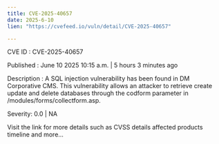 ```yaml
---
title: CVE-2025-40657
date: 2025-6-10
lien: "https://cvefeed.io/vuln/detail/CVE-2025-40657"

---
```


CVE ID : CVE-2025-40657

Published :  June 10
2025
10:15 a.m. | 5 hours
3 minutes ago

Description : A SQL injection vulnerability has been found in DM Corporative CMS. This vulnerability allows an attacker to retrieve
create
update and delete databases through the codform parameter in /modules/forms/collectform.asp.

Severity: 0.0 | NA

Visit the link for more details
such as CVSS details
affected products
timeline
and more...
